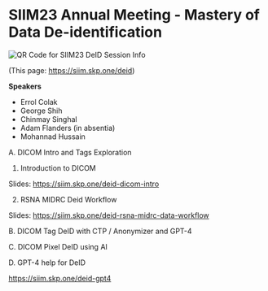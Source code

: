 # SIIM23 Annual Meeting - Mastery of Data De-identification


![QR Code for SIIM23 DeID Session Info](https://github.com/georgezero/siim23-session-data-deidentification/assets/12178283/dad5680e-4ac5-459c-ba1a-a9f39c022679)

(This page: https://siim.skp.one/deid)

**Speakers**

- Errol Colak 
- George Shih 
- Chinmay Singhal
- Adam Flanders (in absentia)
- Mohannad Hussain

A. DICOM Intro and Tags Exploration 

1. Introduction to DICOM

Slides: https://siim.skp.one/deid-dicom-intro

2. RSNA MIDRC Deid Workflow

Slides: https://siim.skp.one/deid-rsna-midrc-data-workflow

B. DICOM Tag DeID with CTP / Anonymizer and GPT-4



C. DICOM Pixel DeID using AI



D. GPT-4 help for DeID

https://siim.skp.one/deid-gpt4

